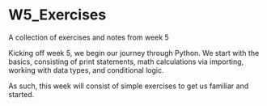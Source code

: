 # W5_Exercises
A collection of exercises and notes from week 5

Kicking off week 5, we begin our journey through Python.
We start with the basics, consisting of print statements, math
calculations via importing, working with data types, and conditional logic.

As such, this week will consist of simple exercises to get us familiar and started.
